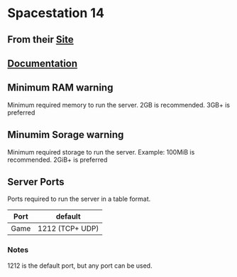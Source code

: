 # Spacestation 14

## From their [Site](https://spacestation14.io/)

## [Documentation](https://docs.spacestation14.io/en/getting-started/hosting)


## Minimum RAM warning

Minimum required memory to run the server.
2GB is recommended. 3GB+ is preferred

## Minumim Sorage warning

Minimum required storage to run the server.
Example: 100MiB is recommended. 2GiB+ is preferred


## Server Ports

Ports required to run the server in a table format.

| Port    | default |
|---------|---------|
| Game    | 1212 (TCP+ UDP)   |

### Notes

<!--Notes about the server ports.-->
1212 is the default port, but any port can be used.

